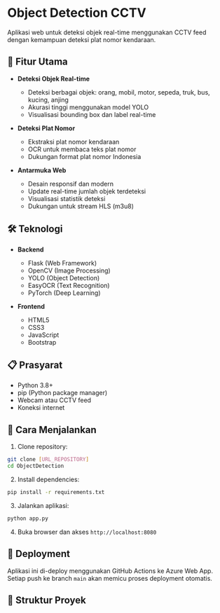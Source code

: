 # Object Detection CCTV

Aplikasi web untuk deteksi objek real-time menggunakan CCTV feed dengan kemampuan deteksi plat nomor kendaraan.

## 🚀 Fitur Utama

- **Deteksi Objek Real-time**
  - Deteksi berbagai objek: orang, mobil, motor, sepeda, truk, bus, kucing, anjing
  - Akurasi tinggi menggunakan model YOLO
  - Visualisasi bounding box dan label real-time

- **Deteksi Plat Nomor**
  - Ekstraksi plat nomor kendaraan
  - OCR untuk membaca teks plat nomor
  - Dukungan format plat nomor Indonesia

- **Antarmuka Web**
  - Desain responsif dan modern
  - Update real-time jumlah objek terdeteksi
  - Visualisasi statistik deteksi
  - Dukungan untuk stream HLS (m3u8)

## 🛠️ Teknologi

- **Backend**
  - Flask (Web Framework)
  - OpenCV (Image Processing)
  - YOLO (Object Detection)
  - EasyOCR (Text Recognition)
  - PyTorch (Deep Learning)

- **Frontend**
  - HTML5
  - CSS3
  - JavaScript
  - Bootstrap

## 📋 Prasyarat

- Python 3.8+
- pip (Python package manager)
- Webcam atau CCTV feed
- Koneksi internet

## 🚀 Cara Menjalankan

1. Clone repository:
```bash
git clone [URL_REPOSITORY]
cd ObjectDetection
```

2. Install dependencies:
```bash
pip install -r requirements.txt
```

3. Jalankan aplikasi:
```bash
python app.py
```

4. Buka browser dan akses `http://localhost:8080`

## 🚀 Deployment

Aplikasi ini di-deploy menggunakan GitHub Actions ke Azure Web App. Setiap push ke branch `main` akan memicu proses deployment otomatis.

## 📁 Struktur Proyek

```